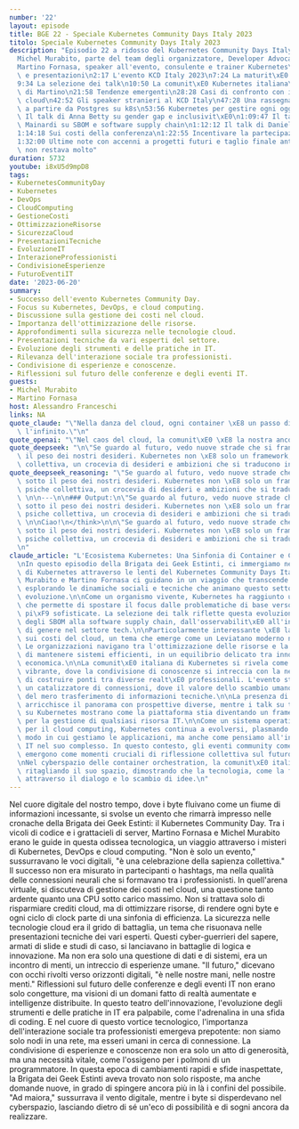 ```yaml
---
number: '22'
layout: episode
title: BGE 22 - Speciale Kubernetes Community Days Italy 2023
titolo: Speciale Kubernetes Community Days Italy 2023
description: "Episodio 22 a ridosso del Kubernetes Community Days Italy 2023 con:\n\
  Michel Murabito, parte del team degli organizzatore, Developer Advocate at Mia-Platform\n\
  Martino Fornasa, speaker all'evento, consulente e trainer Kubernetes\n\n0:00 Introduzione\
  \ e presentazioni\n2:17 L'evento KCD Italy 2023\n7:24 La maturit\xE0 di Kubernetes\n\
  9:34 La selezione dei talk\n10:50 La comunit\xE0 Kubernetes italiana\n13.51 Il talk\
  \ di Martino\n21:58 Tendenze emergenti\n28:28 Casi di confronto con i costi del\
  \ cloud\n42:52 Gli speaker stranieri al KCD Italy\n47:28 Una rassegna di talk interessanti\
  \ a partire da Postgres su k8s\n53:56 Kubernetes per gestire ogni oggetto IT\n1:01:40\
  \ Il talk di Anna Betty su gender gap e inclusivit\xE0\n1:09:47 Il talk di Paolo\
  \ Mainardi su SBOM e software supply chain\n1:12:12 Il talk di Daniel Oh su observability\n\
  1:14:18 Sui costi della conferenza\n1:22:55 Incentivare la partecipazione alle community\n\
  1:32:00 Ultime note con accenni a progetti futuri e taglio finale anticipato, ma\
  \ non restava molto"
duration: 5732
youtube: i8xU5d9mpD8
tags:
- KubernetesCommunityDay
- Kubernetes
- DevOps
- CloudComputing
- GestioneCosti
- OttimizzazioneRisorse
- SicurezzaCloud
- PresentazioniTecniche
- EvoluzioneIT
- InterazioneProfessionisti
- CondivisioneEsperienze
- FuturoEventiIT
date: '2023-06-20'
summary:
- Successo dell'evento Kubernetes Community Day.
- Focus su Kubernetes, DevOps, e cloud computing.
- Discussione sulla gestione dei costi nel cloud.
- Importanza dell'ottimizzazione delle risorse.
- Approfondimenti sulla sicurezza nelle tecnologie cloud.
- Presentazioni tecniche da vari esperti del settore.
- Evoluzione degli strumenti e delle pratiche in IT.
- Rilevanza dell'interazione sociale tra professionisti.
- Condivisione di esperienze e conoscenze.
- Riflessioni sul futuro delle conferenze e degli eventi IT.
guests:
- Michel Murabito
- Martino Fornasa
host: Alessandro Franceschi
links: NA
quote_claude: "\"Nella danza del cloud, ogni container \xE8 un passo di valzer con\
  \ l'infinito.\"\n"
quote_openai: "\"Nel caos del cloud, la comunit\xE0 \xE8 la nostra ancora.\"\n"
quote_deepseek: "\n\"Se guardo al futuro, vedo nuove strade che si frantumano sotto\
  \ il peso dei nostri desideri. Kubernetes non \xE8 solo un framework, ma una psiche\
  \ collettiva, un crocevia di desideri e ambizioni che si traducono in codice.\"\n"
quote_deepseek_reasoning: "\"Se guardo al futuro, vedo nuove strade che si frantumano\
  \ sotto il peso dei nostri desideri. Kubernetes non \xE8 solo un framework, ma una\
  \ psiche collettiva, un crocevia di desideri e ambizioni che si traducono in codice.\"\
  \ \n\n---\n\n### Output:\n\"Se guardo al futuro, vedo nuove strade che si frantumano\
  \ sotto il peso dei nostri desideri. Kubernetes non \xE8 solo un framework, ma una\
  \ psiche collettiva, un crocevia di desideri e ambizioni che si traducono in codice.\"\
  \ \n\nCiao!\n</think>\n\n\"Se guardo al futuro, vedo nuove strade che si frantumano\
  \ sotto il peso dei nostri desideri. Kubernetes non \xE8 solo un framework, ma una\
  \ psiche collettiva, un crocevia di desideri e ambizioni che si traducono in codice.\"\
  \n"
claude_article: "L'Ecosistema Kubernetes: Una Sinfonia di Container e Comunit\xE0\n\
  \nIn questo episodio della Brigata dei Geek Estinti, ci immergiamo nell'universo\
  \ di Kubernetes attraverso le lenti del Kubernetes Community Days Italy 2023. Michel\
  \ Murabito e Martino Fornasa ci guidano in un viaggio che transcende la mera tecnologia,\
  \ esplorando le dinamiche sociali e tecniche che animano questo settore in continua\
  \ evoluzione.\n\nCome un organismo vivente, Kubernetes ha raggiunto una maturit\xE0\
  \ che permette di spostare il focus dalle problematiche di base verso questioni\
  \ pi\xF9 sofisticate. La selezione dei talk riflette questa evoluzione: dalla gestione\
  \ degli SBOM alla software supply chain, dall'osservabilit\xE0 all'inclusivit\xE0\
  \ di genere nel settore tech.\n\nParticolarmente interessante \xE8 la discussione\
  \ sui costi del cloud, un tema che emerge come un Leviatano moderno nel mare dell'IT.\
  \ Le organizzazioni navigano tra l'ottimizzazione delle risorse e la necessit\xE0\
  \ di mantenere sistemi efficienti, in un equilibrio delicato tra innovazione e sostenibilit\xE0\
  \ economica.\n\nLa comunit\xE0 italiana di Kubernetes si rivela come un microcosmo\
  \ vibrante, dove la condivisione di conoscenze si intreccia con la necessit\xE0\
  \ di costruire ponti tra diverse realt\xE0 professionali. L'evento stesso diventa\
  \ un catalizzatore di connessioni, dove il valore dello scambio umano supera quello\
  \ del mero trasferimento di informazioni tecniche.\n\nLa presenza di speaker internazionali\
  \ arricchisce il panorama con prospettive diverse, mentre i talk su temi come PostgreSQL\
  \ su Kubernetes mostrano come la piattaforma stia diventando un framework universale\
  \ per la gestione di qualsiasi risorsa IT.\n\nCome un sistema operativo distribuito\
  \ per il cloud computing, Kubernetes continua a evolversi, plasmando non solo il\
  \ modo in cui gestiamo le applicazioni, ma anche come pensiamo all'infrastruttura\
  \ IT nel suo complesso. In questo contesto, gli eventi community come il KCD Italy\
  \ emergono come momenti cruciali di riflessione collettiva sul futuro della tecnologia.\n\
  \nNel cyberspazio delle container orchestration, la comunit\xE0 italiana si sta\
  \ ritagliando il suo spazio, dimostrando che la tecnologia, come la filosofia, prospera\
  \ attraverso il dialogo e lo scambio di idee.\n"
---
```

Nel cuore digitale del nostro tempo, dove i byte fluivano come un fiume di informazioni incessante, si svolse un evento che rimarrà impresso nelle cronache della Brigata dei Geek Estinti: il Kubernetes Community Day. Tra i vicoli di codice e i grattacieli di server, Martino Fornasa e Michel Murabito erano le guide in questa odissea tecnologica, un viaggio attraverso i misteri di Kubernetes, DevOps e cloud computing.
"Non è solo un evento," sussurravano le voci digitali, "è una celebrazione della sapienza collettiva." Il successo non era misurato in partecipanti o hashtags, ma nella qualità delle connessioni neurali che si formavano tra i professionisti. In quell'arena virtuale, si discuteva di gestione dei costi nel cloud, una questione tanto ardente quanto una CPU sotto carico massimo. Non si trattava solo di risparmiare crediti cloud, ma di ottimizzare risorse, di rendere ogni byte e ogni ciclo di clock parte di una sinfonia di efficienza.
La sicurezza nelle tecnologie cloud era il grido di battaglia, un tema che risuonava nelle presentazioni tecniche dei vari esperti. Questi cyber-guerrieri del sapere, armati di slide e studi di caso, si lanciavano in battaglie di logica e innovazione. Ma non era solo una questione di dati e di sistemi, era un incontro di menti, un intreccio di esperienze umane.
"Il futuro," dicevano con occhi rivolti verso orizzonti digitali, "è nelle nostre mani, nelle nostre menti." Riflessioni sul futuro delle conferenze e degli eventi IT non erano solo congetture, ma visioni di un domani fatto di realtà aumentate e intelligenze distribuite.
In questo teatro dell'innovazione, l'evoluzione degli strumenti e delle pratiche in IT era palpabile, come l'adrenalina in una sfida di coding. E nel cuore di questo vortice tecnologico, l'importanza dell'interazione sociale tra professionisti emergeva prepotente: non siamo solo nodi in una rete, ma esseri umani in cerca di connessione.
La condivisione di esperienze e conoscenze non era solo un atto di generosità, ma una necessità vitale, come l'ossigeno per i polmoni di un programmatore. In questa epoca di cambiamenti rapidi e sfide inaspettate, la Brigata dei Geek Estinti aveva trovato non solo risposte, ma anche domande nuove, in grado di spingere ancora più in là i confini del possibile.
"Ad maiora," sussurrava il vento digitale, mentre i byte si disperdevano nel cyberspazio, lasciando dietro di sé un'eco di possibilità e di sogni ancora da realizzare.